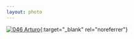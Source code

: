 ```yaml
---
layout: photo
---
```


[![046 Arturo](https://c1.staticflickr.com/1/360/20251492070_47a48b5a6f_c.jpg)](https://www.flickr.com/photos/131440297@N08/20251492070/){:target="_blank" rel="noreferrer"}
